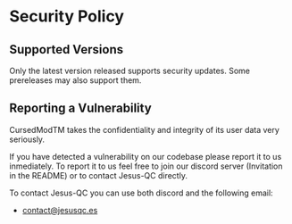 # Security Policy

## Supported Versions

Only the latest version released supports security updates. Some prereleases may also support them.

## Reporting a Vulnerability

CursedModTM takes the confidentiality and integrity of its user data very seriously.

If you have detected a vulnerability on our codebase please report it to us inmediately.
To report it to us feel free to join our discord server (Invitation in the README) or to contact Jesus-QC directly.

To contact Jesus-QC you can use both discord and the following email:
- contact@jesusqc.es
